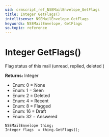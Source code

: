 ```yaml
---
uid: crmscript_ref_NSEMailEnvelope_GetFlags
title: Integer GetFlags()
intellisense: NSEMailEnvelope.GetFlags
keywords: NSEMailEnvelope, GetFlags
so.topic: reference
---
```


# Integer GetFlags()

Flag status of this mail (unread, replied, deleted )

**Returns:** Integer

* Enum: 0 = None 
* Enum: 1 = Seen 
* Enum: 2 = Deleted 
* Enum: 4 = Recent 
* Enum: 8 = Flagged 
* Enum: 16 = Draft 
* Enum: 32 = Answered 

```crmscript
NSEMailEnvelope thing;
Integer flags  = thing.GetFlags();
```

